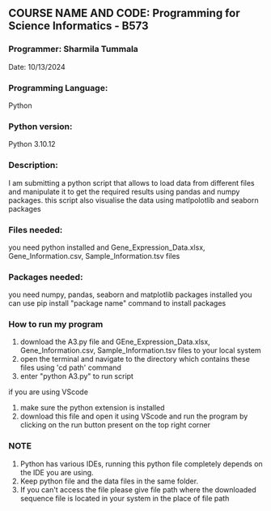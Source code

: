 ## **COURSE NAME AND CODE:** Programming for Science Informatics - B573

### **Programmer:** Sharmila Tummala

Date: 10/13/2024

### **Programming Language:** 
Python

### **Python version:** 
Python 3.10.12

### **Description:** 
I am submitting a python script that allows to load data from different files and manipulate it to get the required results using pandas and numpy packages. this script also visualise the data using matlpolotlib and seaborn packages

### Files needed:
you need python installed and Gene_Expression_Data.xlsx, Gene_Information.csv, Sample_Information.tsv files 
### Packages needed: 
you need numpy, pandas, seaborn and matplotlib packages installed
you can use pip install "package name" command to install packages

### How to run my program
1. download the A3.py file and GEne_Expression_Data.xlsx, Gene_Information.csv, Sample_Information.tsv files  to your local system
2. open the terminal and navigate to the directory which contains these files using \'cd path\' command
3. enter \"python A3.py\" to run script

if you are using VScode
1. make sure the python extension is installed
2. download this file and open it using VScode and run the program by clicking on the run button present on the top right corner

### NOTE
1. Python has various IDEs, running this python file completely depends on the IDE you are using.
2. Keep python file and the data files in the same folder.
3. If you can't access the file please give file path where the downloaded sequence file is located in your system in the place of file path






